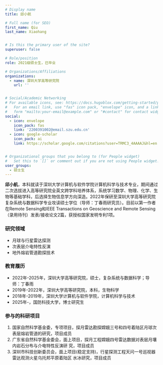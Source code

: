 ```yaml
---
# Display name
title: 邱小航

# Full name (for SEO)
first_name: Qiu
last_name: Xiaohang


# Is this the primary user of the site?
superuser: false

# Role/position
role: 2021级硕士生，已毕业

# Organizations/Affiliations
organizations:
  - name: 深圳大学高等研究院
    url: ''


# Social/Academic Networking
# For available icons, see: https://docs.hugoblox.com/getting-started/page-builder/#icons
#   For an email link, use "fas" icon pack, "envelope" icon, and a link in the
#   form "mailto:your-email@example.com" or "#contact" for contact widget.
social:
  - icon: envelope
    icon_pack: fas
    link: '2200391002@email.szu.edu.cn'
  - icon: google-scholar
    icon_pack: ai
    link: https://scholar.google.com/citations?user=TRMC3_4AAAAJ&hl=en


# Organizational groups that you belong to (for People widget)
#   Set this to `[]` or comment out if you are not using People widget.
user_groups:
  - 硕士生
---
```


**邱小航**，本科就读于深圳大学计算机与软件学院计算机科学与技术专业，期间通过二次选拔进入高等研究院全英文跨学科培养体系，系统学习数学、物理、化学、生物等基础学科，后选择生物信息学方向深造。2022年保研至深圳大学高等研究院复杂系统与数据科学专业攻读硕士学位（导师：丁春雨研究员）。目前以第一作者在Remote Sensing和IEEE Transactions on Geoscience and Remote Sensing（录用待刊）发表/接收论文2篇，获授权国家发明专利1项。

### 研究领域
- 月球与行星雷达探测
- 次表层介电特性反演
- 地外熔岩管道勘探技术

### 教育履历
- 2022年-2025年，深圳大学高等研究院，硕士，复杂系统与数据科学；导师：丁春雨
- 2019年-2022年，深圳大学高等研究院，本科，生物科学
- 2018年-2019年，深圳大学计算机与软件学院，计算机科学与技术
- 2025年-，国防科技大学，博士研究生

### 参与的科研项目
1. 国家自然科学基金委，专项项目，探月雷达勘探嫦娥三号和四号着陆区月球次表层熔岩管道的研究，项目成员
2. 广东省自然科学基金委会，面上项目，探月工程嫦娥四号雷达数据对表层月壤内岩石分布与介电特性反演研
究，项目成员
3. 深圳市科技创新委员会，面上项目(稳定支持)，行星探测工程天问一号巡视器雷达观测火星乌托邦平原着陆区
水冰研究，项目成员